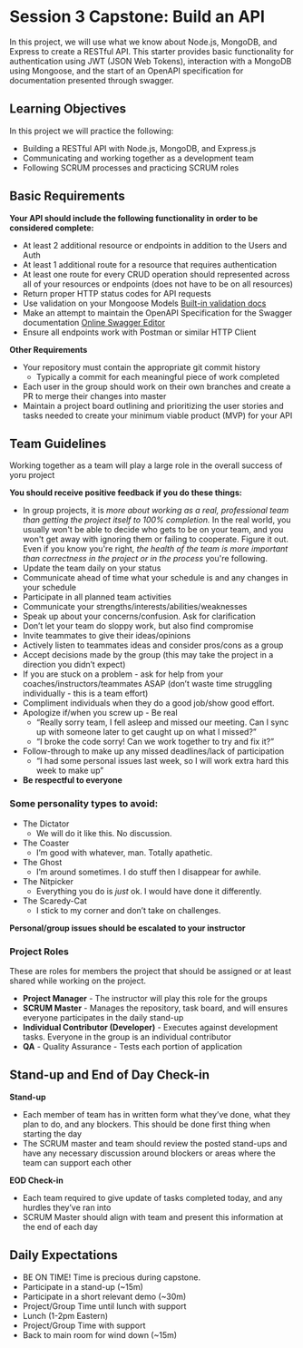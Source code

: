 # Session 3 Capstone: Build an API
In this project, we will use what we know about Node.js, MongoDB, and Express to create a RESTful API. This starter provides basic functionality for authentication using JWT (JSON Web Tokens), interaction with a MongoDB using Mongoose, and the start of an OpenAPI specification for documentation presented through swagger. 

## Learning Objectives
In this project we will practice the following:

- Building a RESTful API with Node.js, MongoDB, and Express.js
- Communicating and working together as a development team
- Following SCRUM processes and practicing SCRUM roles

## Basic Requirements
**Your API should include the following functionality in order to be considered complete:**
 
 - At least 2 additional resource or endpoints in addition to the Users and Auth
 - At least 1 additional route for a resource that requires authentication
 - At least one route for every CRUD operation should represented across all of your resources or endpoints (does not have to be on all resources)
 - Return proper HTTP status codes for API requests
 - Use validation on your Mongoose Models [Built-in validation docs](https://mongoosejs.com/docs/validation.html#built-in-validators)
 - Make an attempt to maintain the OpenAPI Specification for the Swagger documentation [Online Swagger Editor](https://editor.swagger.io/)
 - Ensure all endpoints work with Postman or similar HTTP Client

**Other Requirements**

- Your repository must contain the appropriate git commit history
    - Typically a commit for each meaningful piece of work completed
- Each user in the group should work on their own branches and create a PR to merge their changes into master
- Maintain a project board outlining and prioritizing the user stories and tasks needed to create your minimum viable product (MVP) for your API

## Team Guidelines
Working together as a team will play a large role in the overall success of yoru project

**You should receive positive feedback if you do these things:**  
- In group projects, it is *more about working as a real, professional team than getting the project itself to 100% completion.* In the real world, you usually won't be able to decide who gets to be on your team, and you won't get away with ignoring them or failing to cooperate. Figure it out. Even if you know you're right, *the health of the team is more important than correctness in the project or in the process* you're following.
- Update the team daily on your status
- Communicate ahead of time what your schedule is and any changes in your schedule
- Participate in all planned team activities
- Communicate your strengths/interests/abilities/weaknesses
- Speak up about your concerns/confusion. Ask for clarification
- Don’t let your team do sloppy work, but also find compromise
- Invite teammates to give their ideas/opinions
- Actively listen to teammates ideas and consider pros/cons as a group
- Accept decisions made by the group (this may take the project in a direction you didn’t expect)
- If you are stuck on a problem - ask for help from your coaches/instructors/teammates ASAP (don’t waste time struggling individually - this is a team effort)
- Compliment individuals when they do a good job/show good effort. 
- Apologize if/when you screw up - Be real
  - “Really sorry team, I fell asleep and missed our meeting. Can I sync up with someone later to get caught up on what I missed?”
  - “I broke the code sorry! Can we work together to try and fix it?”
- Follow-through to make up any missed deadlines/lack of participation
  - “I had some personal issues last week, so I will work extra hard this week to make up”
- **Be respectful to everyone**

### Some personality types to avoid:
- The Dictator
  - We will do it like this. No discussion.
- The Coaster
  - I’m good with whatever, man. Totally apathetic.
- The Ghost
  - I’m around sometimes. I do stuff then I disappear for awhile.
- The Nitpicker
  - Everything you do is *just* ok. I would have done it differently.
- The Scaredy-Cat
  - I stick to my corner and don’t take on challenges.
	
**Personal/group issues should be escalated to your instructor**

### Project Roles
These are roles for members the project that should be assigned or at least shared while working on the project.

- **Project Manager** - The instructor will play this role for the groups
- **SCRUM Master** - Manages the repository, task board, and will ensures everyone participates in the daily stand-up
- **Individual Contributor (Developer)** - Executes against development tasks. Everyone in the group is an individual contributor
- **QA** - Quality Assurance - Tests each portion of application

## Stand-up and End of Day Check-in

**Stand-up**
- Each member of team has in written form what they’ve done, what they plan to do, and any blockers. This should be done first thing when starting the day
- The SCRUM master and team should review the posted stand-ups and have any necessary discussion around blockers or areas where the team can support each other

**EOD Check-in**
- Each team required to give update of tasks completed today, and any hurdles they’ve ran into
- SCRUM Master should align with team and present this information at the end of each day


## Daily Expectations

- BE ON TIME! Time is precious during capstone.
- Participate in a stand-up (~15m)
- Participate in a short relevant demo (~30m)
- Project/Group Time until lunch with support
- Lunch (1-2pm Eastern)
- Project/Group Time with support 
- Back to main room for wind down (~15m)

